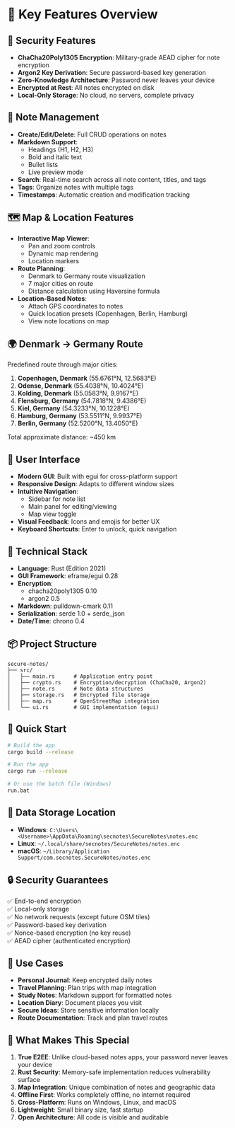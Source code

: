 # 🎯 Key Features Overview

## 🔐 Security Features
- **ChaCha20Poly1305 Encryption**: Military-grade AEAD cipher for note encryption
- **Argon2 Key Derivation**: Secure password-based key generation
- **Zero-Knowledge Architecture**: Password never leaves your device
- **Encrypted at Rest**: All notes encrypted on disk
- **Local-Only Storage**: No cloud, no servers, complete privacy

## 📝 Note Management
- **Create/Edit/Delete**: Full CRUD operations on notes
- **Markdown Support**: 
  - Headings (H1, H2, H3)
  - Bold and italic text
  - Bullet lists
  - Live preview mode
- **Search**: Real-time search across all note content, titles, and tags
- **Tags**: Organize notes with multiple tags
- **Timestamps**: Automatic creation and modification tracking

## 🗺️ Map & Location Features
- **Interactive Map Viewer**: 
  - Pan and zoom controls
  - Dynamic map rendering
  - Location markers
- **Route Planning**: 
  - Denmark to Germany route visualization
  - 7 major cities on route
  - Distance calculation using Haversine formula
- **Location-Based Notes**:
  - Attach GPS coordinates to notes
  - Quick location presets (Copenhagen, Berlin, Hamburg)
  - View note locations on map

## 🌍 Denmark → Germany Route
Predefined route through major cities:
1. **Copenhagen, Denmark** (55.6761°N, 12.5683°E)
2. **Odense, Denmark** (55.4038°N, 10.4024°E)
3. **Kolding, Denmark** (55.0583°N, 9.9167°E)
4. **Flensburg, Germany** (54.7818°N, 9.4386°E)
5. **Kiel, Germany** (54.3233°N, 10.1228°E)
6. **Hamburg, Germany** (53.5511°N, 9.9937°E)
7. **Berlin, Germany** (52.5200°N, 13.4050°E)

Total approximate distance: ~450 km

## 🎨 User Interface
- **Modern GUI**: Built with egui for cross-platform support
- **Responsive Design**: Adapts to different window sizes
- **Intuitive Navigation**: 
  - Sidebar for note list
  - Main panel for editing/viewing
  - Map view toggle
- **Visual Feedback**: Icons and emojis for better UX
- **Keyboard Shortcuts**: Enter to unlock, quick navigation

## 🔧 Technical Stack
- **Language**: Rust (Edition 2021)
- **GUI Framework**: eframe/egui 0.28
- **Encryption**: 
  - chacha20poly1305 0.10
  - argon2 0.5
- **Markdown**: pulldown-cmark 0.11
- **Serialization**: serde 1.0 + serde_json
- **Date/Time**: chrono 0.4

## 📦 Project Structure
```
secure-notes/
├── src/
│   ├── main.rs      # Application entry point
│   ├── crypto.rs    # Encryption/decryption (ChaCha20, Argon2)
│   ├── note.rs      # Note data structures
│   ├── storage.rs   # Encrypted file storage
│   ├── map.rs       # OpenStreetMap integration
│   └── ui.rs        # GUI implementation (egui)
```

## 🚀 Quick Start
```bash
# Build the app
cargo build --release

# Run the app
cargo run --release

# Or use the batch file (Windows)
run.bat
```

## 💾 Data Storage Location
- **Windows**: `C:\Users\<Username>\AppData\Roaming\secnotes\SecureNotes\notes.enc`
- **Linux**: `~/.local/share/secnotes/SecureNotes/notes.enc`
- **macOS**: `~/Library/Application Support/com.secnotes.SecureNotes/notes.enc`

## 🔒 Security Guarantees
✅ End-to-end encryption  
✅ Local-only storage  
✅ No network requests (except future OSM tiles)  
✅ Password-based key derivation  
✅ Nonce-based encryption (no key reuse)  
✅ AEAD cipher (authenticated encryption)  

## 🎯 Use Cases
- **Personal Journal**: Keep encrypted daily notes
- **Travel Planning**: Plan trips with map integration
- **Study Notes**: Markdown support for formatted notes
- **Location Diary**: Document places you visit
- **Secure Ideas**: Store sensitive information locally
- **Route Documentation**: Track and plan travel routes

## 🌟 What Makes This Special
1. **True E2EE**: Unlike cloud-based notes apps, your password never leaves your device
2. **Rust Security**: Memory-safe implementation reduces vulnerability surface
3. **Map Integration**: Unique combination of notes and geographic data
4. **Offline First**: Works completely offline, no internet required
5. **Cross-Platform**: Runs on Windows, Linux, and macOS
6. **Lightweight**: Small binary size, fast startup
7. **Open Architecture**: All code is visible and auditable
